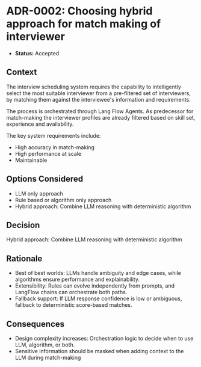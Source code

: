 # ADR-0002: Choosing hybrid approach for match making of interviewer

* **Status:** Accepted

## Context

The interview scheduling system requires the capability to intelligently select the most suitable interviewer from a pre-filtered set of interviewers, by matching them against the interviewee's information and requirements.

The process is orchestrated through Lang Flow Agents. As predecessor for match-making the interviewer profiles are already filtered based on skill set, experience and availability. 

The key system requirements include:
- High accuracy in match-making
- High performance at scale
- Maintainable

## Options Considered

- LLM only approach
- Rule based or algorithm only approach
- Hybrid approach: Combine LLM reasoning with deterministic algorithm

## Decision

Hybrid approach: Combine LLM reasoning with deterministic algorithm

## Rationale

- Best of best worlds: LLMs handle ambiguity and edge cases, while algorithms ensure performance and explainability.
- Extensibility: Rules can evolve independently from prompts, and LangFlow chains can orchestrate both paths.
- Fallback support: If LLM response confidence is low or ambiguous, fallback to deterministic score-based matches.

## Consequences

- Design complexity increases: Orchestration logic to decide when to use LLM, algorithm, or both.
- Sensitive information should be masked when adding context to the LLM during match-making
